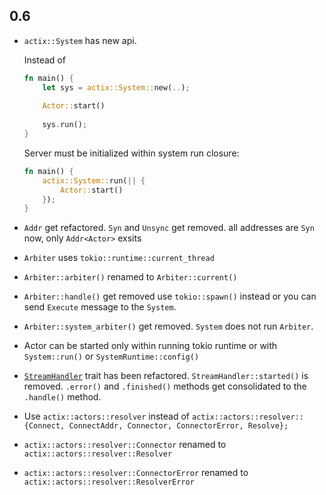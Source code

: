 ## 0.6

* `actix::System` has new api.

    Instead of
    
    ```rust
    fn main() {
        let sys = actix::System::new(..);
        
        Actor::start()
        
        sys.run();
    }
    ```

    Server must be initialized within system run closure:

    ```rust
    fn main() {
        actix::System::run(|| {
            Actor::start()
        });
    }
    ```

* `Addr` get refactored. `Syn` and `Unsync` get removed. all addresses are
  `Syn` now, only `Addr<Actor>` exsits

* `Arbiter` uses `tokio::runtime::current_thread`

* `Arbiter::arbiter()` renamed to `Arbiter::current()`

* `Arbiter::handle()` get removed use `tokio::spawn()` instead or you can send
  `Execute` message to the `System`.

* `Arbiter::system_arbiter()` get removed. `System` does not run `Arbiter`.

* Actor can be started only within running tokio runtime or
  with `System::run()` or `SystemRuntime::config()`

* [`StreamHandler`](https://actix.rs/actix/actix/trait.StreamHandler.html) trait has been refactored. `StreamHandler::started()` is removed. `.error()` and `.finished()`
    methods get consolidated to the `.handle()` method.

* Use `actix::actors::resolver` instead of
  `actix::actors::resolver::{Connect, ConnectAddr, Connector, ConnectorError, Resolve};`
  
* `actix::actors::resolver::Connector` renamed to `actix::actors::resolver::Resolver`

* `actix::actors::resolver::ConnectorError` renamed to `actix::actors::resolver::ResolverError`
